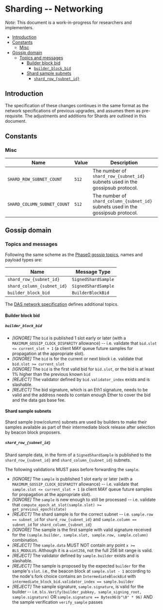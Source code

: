 # Sharding -- Networking

*Note*: This document is a work-in-progress for researchers and implementers.

<!-- mdformat-toc start --slug=github --no-anchors --maxlevel=6 --minlevel=2 -->

- [Introduction](#introduction)
- [Constants](#constants)
  - [Misc](#misc)
- [Gossip domain](#gossip-domain)
  - [Topics and messages](#topics-and-messages)
    - [Builder block bid](#builder-block-bid)
      - [`builder_block_bid`](#builder_block_bid)
    - [Shard sample subnets](#shard-sample-subnets)
      - [`shard_row_{subnet_id}`](#shard_row_subnet_id)

<!-- mdformat-toc end -->

## Introduction

The specification of these changes continues in the same format as the network
specifications of previous upgrades, and assumes them as pre-requisite. The
adjustments and additions for Shards are outlined in this document.

## Constants

### Misc

| Name                        | Value | Description                                                                      |
| --------------------------- | ----- | -------------------------------------------------------------------------------- |
| `SHARD_ROW_SUBNET_COUNT`    | `512` | The number of `shard_row_{subnet_id}` subnets used in the gossipsub protocol.    |
| `SHARD_COLUMN_SUBNET_COUNT` | `512` | The number of `shard_column_{subnet_id}` subnets used in the gossipsub protocol. |

## Gossip domain

### Topics and messages

Following the same scheme as the
[Phase0 gossip topics](../../phase0/p2p-interface.md#topics-and-messages), names
and payload types are:

| Name                       | Message Type        |
| -------------------------- | ------------------- |
| `shard_row_{subnet_id}`    | `SignedShardSample` |
| `shard_column_{subnet_id}` | `SignedShardSample` |
| `builder_block_bid`        | `BuilderBlockBid`   |

The [DAS network specification](../das/das-core.md) defines additional topics.

#### Builder block bid

##### `builder_block_bid`

- _[IGNORE]_ The `bid` is published 1 slot early or later (with a
  `MAXIMUM_GOSSIP_CLOCK_DISPARITY` allowance) -- i.e. validate that
  `bid.slot <= current_slot + 1` (a client MAY queue future samples for
  propagation at the appropriate slot).
- _[IGNORE]_ The `bid` is for the current or next block i.e. validate that
  `bid.slot >= current_slot`
- _[IGNORE]_ The `bid` is the first valid bid for `bid.slot`, or the bid
  is at least 1% higher than the previous known `bid`
- _[REJECT]_ The validator defined by `bid.validator_index` exists and is
  slashable.
- _[REJECT]_ The bid signature, which is an Eth1 signature, needs to be valid
  and the address needs to contain enough Ether to cover the bid and the data
  gas base fee.

#### Shard sample subnets

Shard sample (row/column) subnets are used by builders to make their samples
available as part of their intermediate block release after selection by beacon
block proposers.

##### `shard_row_{subnet_id}`

Shard sample data, in the form of a `SignedShardSample` is published to the
`shard_row_{subnet_id}` and `shard_column_{subnet_id}` subnets.

The following validations MUST pass before forwarding the `sample`.

- _[IGNORE]_ The `sample` is published 1 slot early or later (with a
  `MAXIMUM_GOSSIP_CLOCK_DISPARITY` allowance) -- i.e. validate that
  `sample.slot <= current_slot + 1` (a client MAY queue future samples for
  propagation at the appropriate slot).
- _[IGNORE]_ The `sample` is new enough to still be processed -- i.e. validate
  that `compute_epoch_at_slot(sample.slot) >= get_previous_epoch(state)`
- _[REJECT]_ The shard sample is for the correct subnet -- i.e.
  `sample.row == subnet_id` for `shard_row_{subnet_id}` and
  `sample.column == subnet_id` for `shard_column_{subnet_id}`
- _[IGNORE]_ The sample is the first sample with valid signature received for
  the `(sample.builder, sample.slot, sample.row, sample.column)` combination.
- _[REJECT]_ The `sample.data` MUST NOT contain any point `x >= BLS_MODULUS`.
  Although it is a `uint256`, not the full 256 bit range is valid.
- _[REJECT]_ The validator defined by `sample.builder` exists and is slashable.
- _[REJECT]_ The sample is proposed by the expected `builder` for the sample's
  `slot`. i.e., the beacon block at `sample.slot - 1` according to the node's
  fork choice contains an `IntermediateBlockBid` with
  `intermediate_block_bid.validator_index == sample.builder`
- _[REJECT]_ The sample signature, `sample.signature`, is valid for the builder
  -- i.e. `bls.Verify(builder_pubkey, sample_signing_root, sample.signature)` OR
  `sample.signature == Bytes96(b"\0" * 96)` AND the sample verification
  `verify_sample` passes
